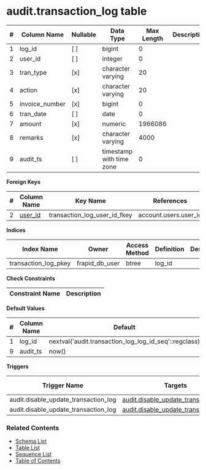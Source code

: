 # audit.transaction_log table



| # | Column Name | Nullable | Data Type | Max Length | Description |
| --- | --- | --- | --- | --- | --- |
| 1 | log_id | [ ] | bigint | 0 |  |
| 2 | user_id | [ ] | integer | 0 |  |
| 3 | tran_type | [x] | character varying | 20 |  |
| 4 | action | [x] | character varying | 20 |  |
| 5 | invoice_number | [x] | bigint | 0 |  |
| 6 | tran_date | [ ] | date | 0 |  |
| 7 | amount | [x] | numeric | 1966086 |  |
| 8 | remarks | [x] | character varying | 4000 |  |
| 9 | audit_ts | [ ] | timestamp with time zone | 0 |  |



**Foreign Keys**

| # | Column Name | Key Name | References |
| --- | --- | --- | --- |
| 2 | [user_id](../account/users.md) | transaction_log_user_id_fkey | account.users.user_id |



**Indices**

| Index Name | Owner | Access Method | Definition | Description |
| --- | --- | --- | --- | --- |
| transaction_log_pkey | frapid_db_user | btree | log_id |  |



**Check Constraints**

| Constraint Name | Description |
| --- | --- |



**Default Values**

| # | Column Name | Default |
| --- | --- | --- |
| 1 | log_id | nextval('audit.transaction_log_log_id_seq'::regclass) |
| 9 | audit_ts | now() |


**Triggers**

| Trigger Name | Targets | On Event | Timing | Condition | Order | Orientation | Description |
| --- | --- | --- | --- | --- | --- | --- | --- |
| audit.disable_update_transaction_log | [audit.disable_update_transaction_log](../../functions/audit/disable_update_transaction_log-4458111.md) | UPDATE | AFTER |  | 0 | ROW |  |
| audit.disable_update_transaction_log | [audit.disable_update_transaction_log](../../functions/audit/disable_update_transaction_log-4458111.md) | DELETE | AFTER |  | 0 | ROW |  |


### Related Contents
* [Schema List](../../schemas.md)
* [Table List](../../tables.md)
* [Sequence List](../../sequences.md)
* [Table of Contents](../../README.md)
